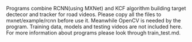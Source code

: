 Programs combine RCNN(using MXNet) and KCF algorithm building target dectecor and tracker for road videos. Please copy all the files to mxnet/example/rcnn before use it. Meanwhile OpenCV is needed by the program. Training data, models and testing videos are not included here. For more information about programs please look through train_test.md.

